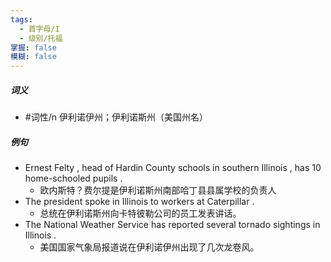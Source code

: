 ```yaml
---
tags:
  - 首字母/I
  - 级别/托福
掌握: false
模糊: false
---
```

##### 词义
- #词性/n  伊利诺伊州；伊利诺斯州（美国州名）
##### 例句
- Ernest Felty , head of Hardin County schools in southern Illinois , has 10 home-schooled pupils .
	- 欧内斯特？费尔提是伊利诺斯州南部哈丁县县属学校的负责人
- The president spoke in Illinois to workers at Caterpillar .
	- 总统在伊利诺斯州向卡特彼勒公司的员工发表讲话。
- The National Weather Service has reported several tornado sightings in Illinois .
	- 美国国家气象局报道说在伊利诺伊州出现了几次龙卷风。
